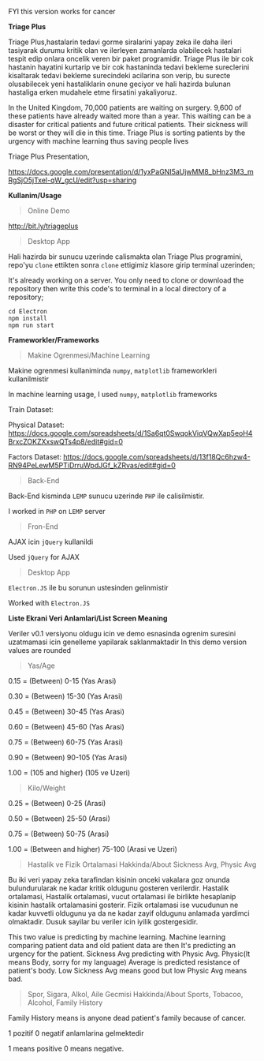 FYI this version works for cancer

**Triage Plus**

Triage Plus,hastalarin tedavi gorme siralarini yapay zeka ile daha ileri tasiyarak durumu kritik olan ve ilerleyen zamanlarda olabilecek hastalari tespit edip onlara oncelik veren bir paket programidir. Triage Plus ile bir cok hastanin hayatini kurtarip ve bir cok hastaninda tedavi bekleme sureclerini kisaltarak tedavi bekleme surecindeki acilarina son verip, bu surecte olusabilecek yeni hastaliklarin onune geciyor ve hali hazirda bulunan hastaliga erken mudahele etme firsatini yakaliyoruz.

In the United Kingdom, 70,000 patients are waiting on surgery. 9,600 of these patients have already waited more than a year. This waiting can be a disaster for critical patients and future critical patients. Their sickness will be worst or they will die in this time. Triage Plus is sorting patients by the urgency with machine learning thus saving people lives

Triage Plus Presentation,

https://docs.google.com/presentation/d/1yxPaGNI5aUjwMM8_bHnz3M3_mRgSjO5jTxel-qW_gcU/edit?usp=sharing

**Kullanim/Usage**

>Online Demo

http://bit.ly/triageplus



>Desktop App


Hali hazirda bir sunucu uzerinde calismakta olan Triage Plus programini, repo'yu `clone` ettikten sonra `clone` ettigimiz klasore girip terminal uzerinden;

It's already working on a server. You only need to clone or download the repository then write this code's to terminal in a local directory of a repository;

```
cd Electron
npm install
npm run start
```

**Frameworkler/Frameworks**

>Makine Ogrenmesi/Machine Learning

Makine ogrenmesi kullaniminda `numpy`, `matplotlib` frameworkleri kullanilmistir

In machine learning usage, I used `numpy`, `matplotlib` frameworks

Train Dataset: 

Physical Dataset: https://docs.google.com/spreadsheets/d/1Sa6qt0SwqokViqVQwXap5eoH4BrxcZOKZXxswQTs4p8/edit#gid=0

Factors Dataset: https://docs.google.com/spreadsheets/d/13f18Qc6hzw4-RN94PeLewM5PTiDrruWpdJGf_kZRvas/edit#gid=0


>Back-End

Back-End kisminda `LEMP` sunucu uzerinde `PHP` ile calisilmistir.

I worked in `PHP` on `LEMP` server

>Fron-End

AJAX icin `jQuery` kullanildi

Used `jQuery` for AJAX

>Desktop App

`Electron.JS` ile bu sorunun ustesinden gelinmistir

Worked with `Electron.JS`


**Liste Ekrani Veri Anlamlari/List Screen Meaning**

Veriler v0.1 versiyonu oldugu icin ve demo esnasinda ogrenim suresini uzatmamasi icin genelleme yapilarak saklanmaktadir
In this demo version values are rounded

>Yas/Age

0.15 = (Between) 0-15 (Yas Arasi)     

0.30 = (Between) 15-30 (Yas Arasi)

0.45 = (Between) 30-45 (Yas Arasi)

0.60 = (Between) 45-60 (Yas Arasi)

0.75 = (Between) 60-75 (Yas Arasi)

0.90 = (Between) 90-105 (Yas Arasi)

1.00 = (105 and higher) (105 ve Uzeri)


>Kilo/Weight

0.25 = (Between) 0-25 (Arasi)

0.50 = (Between) 25-50 (Arasi)

0.75 = (Between) 50-75 (Arasi)

1.00 = (Between and higher) 75-100 (Arasi ve Uzeri)


>Hastalik ve Fizik Ortalamasi Hakkinda/About Sickness Avg, Physic Avg

Bu iki veri yapay zeka tarafindan kisinin onceki vakalara goz onunda bulundurularak ne kadar kritik oldugunu gosteren verilerdir. Hastalik ortalamasi, Hastalik ortalamasi, vucut ortalamasi ile birlikte hesaplanip kisinin hastalik ortalamasini gosterir. Fizik ortalamasi ise vucudunun ne kadar kuvvetli oldugunu ya da ne kadar zayif oldugunu anlamada yardimci olmaktadir. Dusuk sayilar bu veriler icin iyilik gostergesidir. 

This two value is predicting by machine learning. Machine learning comparing patient data and old patient data are then It's predicting an urgency for the patient. Sickness Avg predicting with Physic Avg. Physic(It means Body, sorry for my language) Average is predicted resistance of patient's body. Low Sickness Avg means good but low Physic Avg means bad.


>Spor, Sigara, Alkol, Aile Gecmisi Hakkinda/About Sports, Tobacoo, Alcohol, Family History

Family History means is anyone dead patient's family because of cancer.

1 pozitif 0 negatif anlamlarina gelmektedir

1 means positive 0 means negative.





